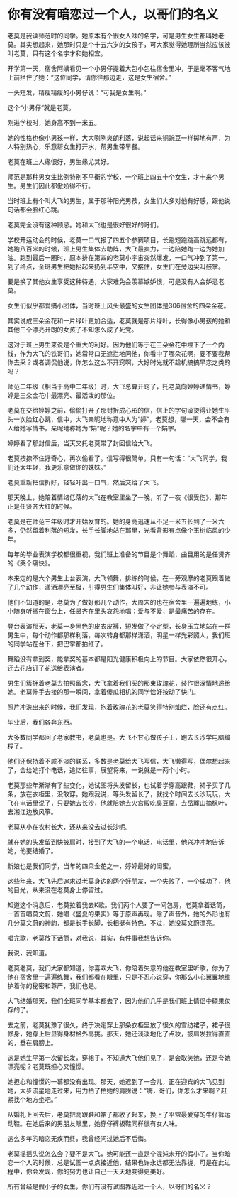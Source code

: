 # 你有没有暗恋过一个人，以哥们的名义

老莫是我读师范时的同学。她原本有个很女人味的名字，可是男生女生都叫她老莫。其实想起来，她那时只是个十五六岁的女孩子，可大家觉得她理所当然应该被叫老莫，只有这个名字才和她相宜。 

开学第一天，宿舍阿姨看见一个小男仔提着大包小包往宿舍里冲，于是毫不客气地上前拦住了她：“这位同学，请你往那边走，这是女生宿舍。” 

一头短发，精瘦精瘦的小男仔说：“可我是女生啊。” 

这个“小男仔”就是老莫。 

刚进学校时，她身高不到一米五。 

她的性格也像小男孩一样，大大咧咧爽朗利落，说起话来铜豌豆一样掷地有声，为人特别热心，乐意帮女生打开水，帮男生带早餐。 

老莫在班上人缘很好，男生缘尤其好。 

师范是那种男女生比例特别不平衡的学校，一个班上四五十个女生，才十来个男生。男生们因此都傲娇得不行。 

当时班上有个叫大飞的男生，属于那种阳光男孩，女生们大多对他有好感，跟他说句话都会脸红心跳。 

老莫完全没有这种顾忌。她和大飞也是很好很好的哥们。 

学校开运动会的时候，老莫一口气报了四五个参赛项目，长跑短跑跳高跳远都有，她跑八百米的时候，班上男生集体去助阵，大飞最卖力，一边陪她跑一边为她加油。跑到最后一圈时，原本排在第四的老莫小宇宙突然爆发，一口气冲到了第一。到了终点，全班男生把她抬起来扔到半空中，又接住，女生们在旁边尖叫鼓掌。 

要是换了其他女生享受这种待遇，大家难免会羡慕嫉妒恨，可是没有人会妒忌老莫。 

女生们似乎都爱搞小团体，当时班上风头最盛的女生团体是306宿舍的四朵金花。 

其实说成三朵金花和一片绿叶更加合适，老莫就是那片绿叶，长得像小男孩的她和其他三个漂亮开朗的女孩子不知怎么成了死党。 

这对于班上男生来说是个重大的利好。因为他们等于在三朵金花中埋下了一个内线，作为大飞的铁哥们，她常常口无遮拦地问他，你看中了哪朵花啊，要不要我帮你去采？或者调侃他说，你怎么这么不开窍啊，大好时光就不趁机搞搞早恋之类的吗？ 

师范二年级（相当于高中二年级）时，大飞总算开窍了，托老莫向婷婷递情书，婷婷是三朵金花中最漂亮、最活泼的那位。 

老莫在交给婷婷之前，偷偷打开了那封折成心形的信，信上的字句滚烫得让她生平头一次脸红心跳，信中，大飞亲昵地称意中人为“婷”，老莫想，哪一天，会不会有人给她写情书，亲昵地称她为“娟”呢？她的名字中有一个娟字。 

婷婷看了那封信后，当天又托老莫带了封回信给大飞。 

老莫按捺不住好奇心，再次偷看了。信写得很简单，只有一句话：“大飞同学，我们还太年轻，我更乐意做你的妹妹。” 

老莫重新把信折好，轻轻吁出一口气，然后交给了大飞。 

那天晚上，她陪着情绪低落的大飞在教室里坐了一晚，听了一夜《很受伤》，那年正是任贤齐大红的时候。 

老莫是在师范三年级时才开始发育的。她的身高迅速从不足一米五长到了一米六多，仍然留着利落的短发，长手长脚地站在那里，光看背影有点像个玉树临风的少年。 

每年的毕业表演学校都很重视，我们班上准备的节目是个舞蹈，曲目用的是任贤齐的《哭个痛快》。 

本来定的是六个男生上台表演，大飞领舞，排练的时候，在一旁观摩的老莫跟着做了几个动作，潇洒漂亮至极，引得男生们集体叫好，非让她参与表演不可。 

他们不知道的是，老莫为了做好那几个动作，大周末的也在宿舍里一遍遍地练，小小随身听搁在窗台上，任贤齐在里头哀怨地唱：爱与不爱，是最痛苦的存在。 

登台表演那天，老莫一身黑色的皮衣皮裤，短发做了个定型，长身玉立地站在一群男生中，每个动作都那样利落，每次转身都那样潇洒，明星一样光彩照人，我们班的同学站在台下，把巴掌都拍红了。 

舞蹈没有拿到奖，能拿奖的基本都是阳光健康积极向上的节目。大家依然很开心，还去花店订了花送给表演者。 

男生们簇拥着老莫去拍照留念，大飞拿着我们买的那束玫瑰花，装作很深情地递给她。老莫伸手去接的那一瞬间，拿着傻瓜相机的同学恰好按动了快门。 

照片冲洗出来的时候，我们发现，抱着玫瑰花的老莫笑得特别灿烂，脸还有点红。 

毕业后，我们各奔东西。 

大多数同学都回了老家教书，老莫也是。大飞不甘心做孩子王，跑去长沙学电脑编程了。 

他们还保持着不咸不淡的联系，多数是老莫给大飞写信，大飞懒得写，偶尔想起来了，会给她打个电话，追忆往事，展望将来，一说就是一两个小时。 

老莫那些年渐渐有了些变化，她试图将头发留长，也试着学穿高跟鞋，裙子买了几条，放在衣柜里，没敢穿。她跟我说，等头发留长了，就找个时间去长沙玩玩，大飞在电话里说了，只要她去长沙，他就陪她去火宫殿吃臭豆腐，去岳麓山摘枫叶，去湘江边放风筝。 

老莫从小在农村长大，还从来没去过长沙呢。 

就在她的头发留到快披肩时，接到了大飞的一个电话，电话里，他兴冲冲地告诉她，他要结婚了。 

新娘也是我们同学，当年的四朵金花之一，婷婷最好的闺蜜。 

这些年来，大飞先后追求过老莫身边的两个好朋友，一个失败了，一个成功了，他的目光，从来没在老莫身上停留过。 

知道这个消息后，老莫拉着我去K歌。我们两个人要了一间包房，老莫拿着话筒，一首首唱莫文蔚，她唱《盛夏的果实》等于原声再现。除了声音外，她的外形也有几分莫文蔚的神韵，都是长手长脚，长相挺有特色，不过，她没莫文蔚漂亮。 

唱完歌，老莫放下话筒，对我说，其实，有件事我想告诉你。 

我说，我知道。 

老莫老莫，我们大家都知道，你喜欢大飞，你陪着失意的他在教室里听歌，你为了他在宿舍里一遍遍练舞，我们都看在眼里，只是不忍心说穿，你那么小心翼翼地维护着你的秘密和尊严，我们也是。 

大飞结婚那天，我们全班同学基本都去了，因为他们几乎是我们班上情侣中硕果仅存的了。 

去之前，老莫犹豫了很久，终于决定穿上那条衣柜里放了很久的雪纺裙子，裙子很修身，她穿上后显得身材格外高挑。那天，她还淡淡地化了点妆，披肩发拉得直直的，垂在肩膀上。 

这是她生平第一次留长发，穿裙子，不知道大飞他们见了，是会取笑她，还是夸她漂亮呢？老莫既担心又憧憬。 

她担心和憧憬的一幕都没有出现。那天，她迟到了一会儿，正在迎宾的大飞见到她，大步流星地走过来，用力拍了拍她的肩膀说：“嗨，哥们，你怎么才来啊？赶紧找个地方坐吧。” 

从婚礼上回去后，老莫把高跟鞋和裙子都收了起来，换上了平常最爱穿的牛仔裤运动鞋。在她后来的男朋友眼里，她穿仔裤板鞋同样很有女人味。 

这么多年的暗恋无疾而终，我曾经问过她后不后悔。 

老莫摇摇头说怎么会？要不是大飞，她可能还一直是个混沌未开的假小子。当你暗恋一个人的时候，总是试图一点点接近他，结果也许永远都无法靠拢，可是在此过程中，你会发现，你的努力也让自己一天天地变得更美好。 

所有曾经是假小子的女生，你们有没有试图靠近过一个人，以哥们的名义？